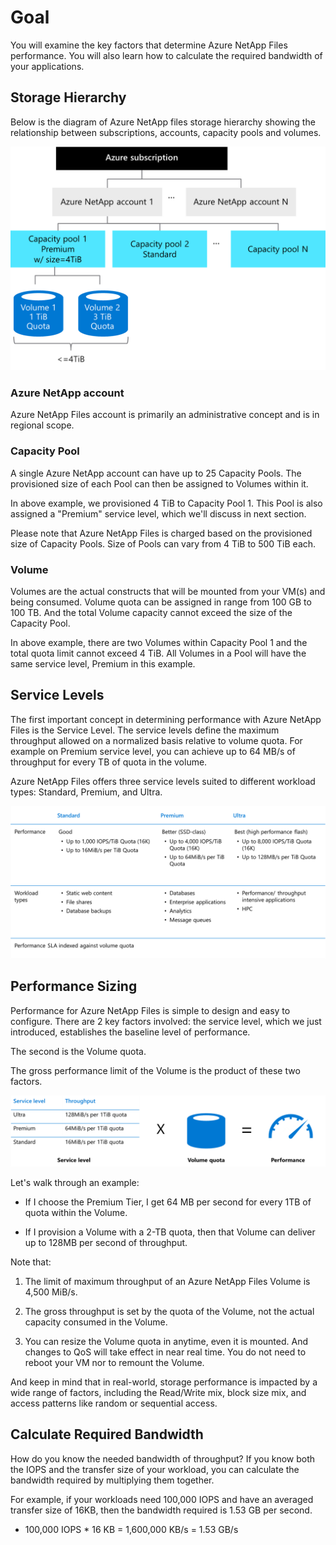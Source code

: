 # Goal

You will examine the key factors that determine Azure NetApp Files performance. You will also learn how to calculate the required bandwidth of your applications.

## Storage Hierarchy

Below is the diagram of Azure NetApp files storage hierarchy showing the relationship between subscriptions, accounts, capacity pools and volumes.

![Diagram of Azure NetApp files storage hierarchy showing the relationship between subscriptions, accounts, capacity pools and volumes.](../media/storagehierarchy.png)

### Azure NetApp account

Azure NetApp Files account is primarily an administrative concept and is in regional scope.

### Capacity Pool

A single Azure NetApp account can have up to 25 Capacity Pools. The provisioned size of each Pool can then be assigned to Volumes within it.

In above example, we provisioned 4 TiB to Capacity Pool 1. This Pool is also assigned a "Premium" service level, which we'll discuss in next section.

Please note that Azure NetApp Files is charged based on the provisioned size of Capacity Pools. Size of Pools can vary from 4 TiB to 500 TiB each.

### Volume

Volumes are the actual constructs that will be mounted from your VM(s) and being consumed. Volume quota can be assigned in range from 100 GB to 100 TB. And the total Volume capacity cannot exceed the size of the Capacity Pool.

In above example, there are two Volumes within Capacity Pool 1 and the total quota limit cannot exceed 4 TiB. All Volumes in a Pool will have the same service level, Premium in this example.

## Service Levels

The first important concept in determining performance with Azure NetApp Files is the Service Level. The service levels define the maximum throughput allowed on a normalized basis relative to volume quota. For example on Premium service level, you can achieve up to 64 MB/s of throughput for every TB of quota in the volume.  

Azure NetApp Files offers three service levels suited to different workload types: Standard, Premium, and Ultra.

![Diagram showing how your performance will be a function of the service level times the volume quota.](../media/servicelevel.png)

## Performance Sizing

Performance for Azure NetApp Files is simple to design and easy to configure. There are 2 key factors involved: the service level, which we just introduced, establishes the baseline level of performance.

The second is the Volume quota.

The gross performance limit of the Volume is the product of these two factors.

![Screenshot of the performance sizing options in the Azure NetApp Files Performance Calculator.](../media/performancesizing.png)

Let's walk through an example:

- If I choose the Premium Tier, I get 64 MB per second for every 1TB of quota within the Volume.

- If I provision a Volume with a 2-TB quota, then that Volume can deliver up to 128MB per second of throughput.  

Note that:

1. The limit of maximum throughput of an Azure NetApp Files Volume is 4,500 MiB/s.

2. The gross throughput is set by the quota of the Volume, not the actual capacity consumed in the Volume.

3. You can resize the Volume quota in anytime, even it is mounted. And changes to QoS will take effect in near real time. You do not need to reboot your VM nor to remount the Volume.

And keep in mind that in real-world, storage performance is impacted by a wide range of factors, including the Read/Write mix, block size mix, and access patterns like random or sequential access.

## Calculate Required Bandwidth

How do you know the needed bandwidth of throughput? If you know both the IOPS and the transfer size of your workload, you can calculate the bandwidth required by multiplying them together.

For example, if your workloads need 100,000 IOPS and have an averaged transfer size of 16KB, then the bandwidth required is 1.53 GB per second.

- 100,000 IOPS * 16 KB = 1,600,000 KB/s = 1.53 GB/s
